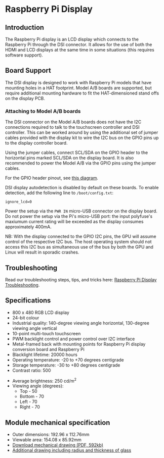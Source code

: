 # Raspberry Pi Display

## Introduction

The Raspberry Pi display is an LCD display which connects to the Raspberry Pi through the DSI connector. It allows for the use of both the HDMI and LCD displays at the same time in some situations (this requires software support).

## Board Support

The DSI display is designed to work with Raspberry Pi models that have mounting holes in a HAT footprint. Model A/B boards are supported, but require additional mounting hardware to fit the HAT-dimensioned stand offs on the display PCB.

### Attaching to Model A/B boards

The DSI connector on the Model A/B boards does not have the I2C connections required to talk to the touchscreen controller and DSI controller. This can be worked around by using the additional set of jumper cables provided with the display kit to wire the I2C bus on the GPIO pins up to the display controller board.

Using the jumper cables, connect SCL/SDA on the GPIO header to the horizontal pins marked SCL/SDA on the display board. It is also recommended to power the Model A/B via the GPIO pins using the jumper cables.

For the GPIO header pinout, see [this diagram](http://pinout.xyz/).

DSI display autodetection is disabled by default on these boards. To enable detection, add the following line to `/boot/config.txt`:

`ignore_lcd=0`

Power the setup via the `PWR IN` micro-USB connector on the display board. Do not power the setup via the Pi's micro-USB port: the input polyfuse's maxiumum current rating will be exceeded as the display consumes approximately 400mA.

NB: With the display connected to the GPIO I2C pins, the GPU will assume control of the respective I2C bus. The host operating system should not access this I2C bus as simultaneous use of the bus by both the GPU and Linux will result in sporadic crashes.

## Troubleshooting

Read our troubleshooting steps, tips, and tricks here: [Raspberry Pi Display Troubleshooting](troubleshooting.md).

## Specifications

- 800 x 480 RGB LCD display
- 24-bit colour
- Industrial quality: 140-degree viewing angle horizontal, 130-degree viewing angle vertical
- 10-point multi-touch touchscreen
- PWM backlight control and power control over I2C interface
- Metal-framed back with mounting points for Raspberry Pi display conversion board and Raspberry Pi
- Blacklight lifetime: 20000 hours
- Operating temperature: -20 to +70 degrees centigrade
- Storage temperature: -30 to +80 degrees centigrade
- Contrast ratio: 500
* Average brightness: 250 cd/m<sup>2</sup>
* Viewing angle (degrees):
  * Top - 50
  * Bottom - 70
  * Left - 70
  * Right - 70

## Module mechanical specification

* Outer dimensions: 192.96 x 112.76mm
* Viewable area: 154.08 x 85.92mm
* [Download mechanical drawing (PDF, 592kb)](7InchDisplayDrawing-14092015.pdf)
* [Additional drawing including radius and thickness of glass](radius.png)
